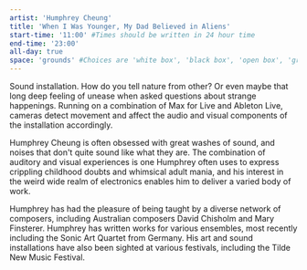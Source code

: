 ```yaml
---
artist: 'Humphrey Cheung'
title: 'When I Was Younger, My Dad Believed in Aliens'
start-time: '11:00' #Times should be written in 24 hour time
end-time: '23:00'
all-day: true
space: 'grounds' #Choices are 'white box', 'black box', 'open box', 'grounds'
---
```

<!-- Description -->
Sound installation.
How do you tell nature from other? Or even maybe that long deep feeling of unease when asked questions about strange happenings.
Running on a combination of Max for Live and Ableton Live, cameras detect movement and affect the audio and visual components of the installation accordingly.

<!-- Bio -->
Humphrey Cheung is often obsessed with great washes of sound, and noises that don't quite sound like what they are. The combination of auditory and visual experiences is one Humphrey often uses to express crippling childhood doubts and whimsical adult mania, and his interest in the weird wide realm of electronics enables him to deliver a varied body of work.

Humphrey has had the pleasure of being taught by a diverse network of composers, including Australian composers David Chisholm and Mary Finsterer. Humphrey has written works for various ensembles, most recently including the Sonic Art Quartet from Germany. His art and sound installations have also been sighted at various festivals, including the Tilde New Music Festival.
